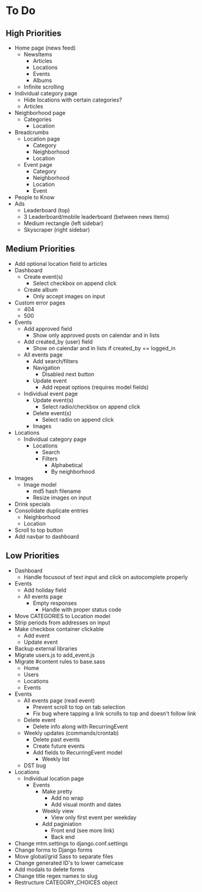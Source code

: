 # To Do

## High Priorities

- Home page (news feed)
  - NewsItems
    - Articles
    - Locations
    - Events
    - Albums
  - Infinite scrolling
- Individual category page
  - Hide locations with certain categories?
  - Articles
- Neighborhood page
  - Categories
    - Location
- Breadcrumbs
  - Location page
    - Category
    - Neighborhood
    - Location
  - Event page
    - Category
    - Neighborhood
    - Location
    - Event
- People to Know
- Ads
  - Leaderboard (top)
  - 3 Leaderboard/mobile leaderboard (between news items)
  - Medium rectangle (left sidebar)
  - Skyscraper (right sidebar)

## Medium Priorities

- Add optional location field to articles
- Dashboard
  - Create event(s)
    - Select checkbox on append click
  - Create album
    - Only accept images on input
- Custom error pages
  - 404
  - 500
- Events
  - Add approved field
    - Show only approved posts on calendar and in lists
  - Add created_by (user) field
    - Show on calendar and in lists if created_by == logged_in
  - All events page
    - Add search/filters
    - Navigation
      - Disabled next button
    - Update event
      - Add repeat options (requires model fields)
  - Individual event page
    - Update event(s)
      - Select radio/checkbox on append click
    - Delete event(s)
      - Select radio on append click
    - Images
- Locations
  - Individual category page
    - Locations
      - Search
      - Filters
        - Alphabetical
        - By neighborhood
- Images
  - Image model
    - md5 hash filename
    - Resize images on input
- Drink specials
- Consolidate duplicate entries
  - Neighborhood
  - Location
- Scroll to top button
- Add navbar to dashboard

## Low Priorities

- Dashboard
  - Handle focusout of text input and click on autocomplete properly
- Events
  - Add holiday field
  - All events page
    - Empty responses
      - Handle with proper status code
- Move CATEGORIES to Location model
- Strip periods from addresses on input
- Make checkbox container clickable
  - Add event
  - Update event
- Backup external libraries
- Migrate users.js to add_event.js
- Migrate #content rules to base.sass
  - Home
  - Users
  - Locations
  - Events
- Events
  - All events page (read event)
    - Prevent scroll to top on tab selection
    - Fix bug where tapping a link scrolls to top and doesn't follow link
  - Delete event
    - Delete info along with RecurringEvent
  - Weekly updates (commands/crontab)
    - Delete past events
    - Create future events
    - Add fields to RecurringEvent model
      - Weekly list
  - DST bug
- Locations
  - Individual location page
    - Events
      - Make pretty
        - Add no wrap
        - Add visual month and dates
      - Weekly view
        - View only first event per weekday
      - Add paginiation
        - Front end (see more link)
        - Back end
- Change mtm.settings to django.conf.settings
- Change forms to Django forms
- Move global/grid Sass to separate files
- Change generated ID's to lower camelcase
- Add modals to delete forms
- Change title regex names to slug
- Restructure CATEGORY_CHOICES object
